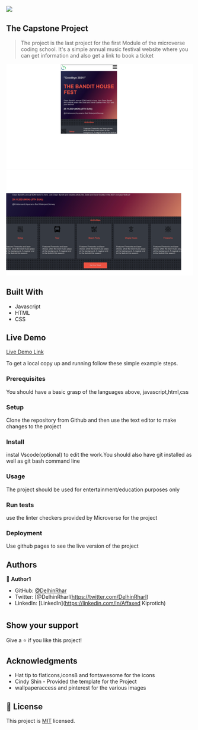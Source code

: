 ![](https://img.shields.io/badge/Microverse-blueviolet)

## The Capstone Project

> The project is the last project for the first Module of the microverse coding school. It's a simple annual music festival website where you can get information and also get a link to book a ticket

![screenshot](./images/screenshot.png)
![screenshot](./images/screenshotd.png)

## Built With

- Javascript
- HTML
- CSS

## Live Demo

[Live Demo Link](https://livedemo.com)

To get a local copy up and running follow these simple example steps.

### Prerequisites

You should have a basic grasp of the languages above, javascript,html,css

### Setup

Clone the repository from Github and then use the text editor to make changes to the project

### Install

instal Vscode(optional) to edit the work.You should also have git installed as well as git bash command line

### Usage

The project should be used for entertainment/education purposes only

### Run tests

use the linter checkers provided by Microverse for the project

### Deployment

Use github pages to see the live version of the project

## Authors

👤 **Author1**

- GitHub: [@DelhinRhar](https://github.com/DelhinRharl)
- Twitter: [@DelhinRharl(https://twitter.com/DelhinRharl)
- LinkedIn: [LinkedIn](https://linkedin.com/in/Affaxed Kiprotich)

#

## Show your support

Give a ⭐️ if you like this project!

## Acknowledgments

- Hat tip to flaticons,icons8 and fontawesome for the icons
- Cindy Shin - Provided the template for the Project
- wallpaperaccess and pinterest for the various images

## 📝 License

This project is [MIT](./MIT.md) licensed.
